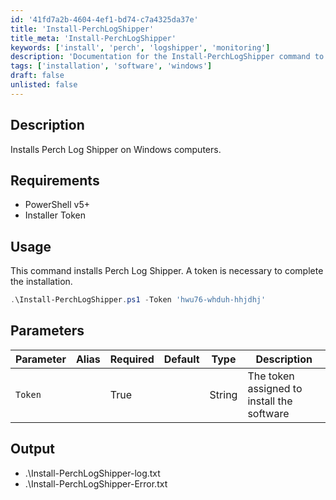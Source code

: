 ```yaml
---
id: '41fd7a2b-4604-4ef1-bd74-c7a4325da37e'
title: 'Install-PerchLogShipper'
title_meta: 'Install-PerchLogShipper'
keywords: ['install', 'perch', 'logshipper', 'monitoring']
description: 'Documentation for the Install-PerchLogShipper command to install Perch Log Shipper on Windows computers.'
tags: ['installation', 'software', 'windows']
draft: false
unlisted: false
---
```


## Description
Installs Perch Log Shipper on Windows computers.

## Requirements
- PowerShell v5+
- Installer Token

## Usage
This command installs Perch Log Shipper. A token is necessary to complete the installation.

```powershell
.\Install-PerchLogShipper.ps1 -Token 'hwu76-whduh-hhjdhj'
```

## Parameters
| Parameter         | Alias | Required  | Default   | Type      | Description                                   |
| ----------------- | ----- | --------- | --------- | --------- | ---------------------------------------------- |
| `Token`           |       | True      |           | String    | The token assigned to install the software    |

## Output
- .\Install-PerchLogShipper-log.txt
- .\Install-PerchLogShipper-Error.txt



